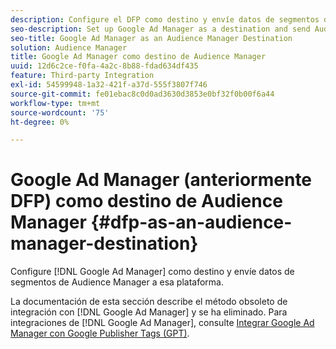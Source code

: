 ```yaml
---
description: Configure el DFP como destino y envíe datos de segmentos de Audience Manager a esa plataforma.
seo-description: Set up Google Ad Manager as a destination and send Audience Manager segment data to that platform.
seo-title: Google Ad Manager as an Audience Manager Destination
solution: Audience Manager
title: Google Ad Manager como destino de Audience Manager
uuid: 12d6c2ce-f0fa-4a2c-8b88-fdad634df435
feature: Third-party Integration
exl-id: 54599948-1a32-421f-a37d-555f3807f746
source-git-commit: fe01ebac8c0d0ad3630d3853e0bf32f0b00f6a44
workflow-type: tm+mt
source-wordcount: '75'
ht-degree: 0%

---
```


# Google Ad Manager (anteriormente DFP) como destino de Audience Manager {#dfp-as-an-audience-manager-destination}

Configure [!DNL Google Ad Manager] como destino y envíe datos de segmentos de Audience Manager a esa plataforma.

La documentación de esta sección describe el método obsoleto de integración con [!DNL Google Ad Manager] y se ha eliminado. Para integraciones de [!DNL Google Ad Manager], consulte [Integrar Google Ad Manager con Google Publisher Tags (GPT)](../integration/gpt-aam-destination/gpt-aam-requirements.md).
